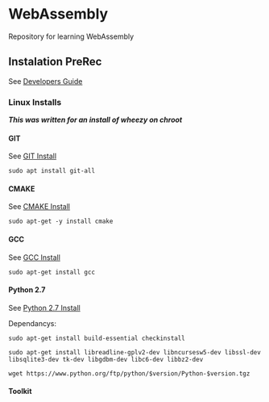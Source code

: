# WebAssembly
Repository for learning WebAssembly

## Instalation PreRec
See [Developers Guide](http://webassembly.org/getting-started/developers-guide/)
### Linux Installs
***This was written for an install of wheezy on chroot***

#### GIT
See [GIT Install](https://git-scm.com/book/en/v2/Getting-Started-Installing-Git)

```sudo apt install git-all```
#### CMAKE
See [CMAKE Install](http://cgold.readthedocs.io/en/latest/first-step/installation.html)

```sudo apt-get -y install cmake```
#### GCC
See [GCC Install](https://askubuntu.com/questions/154402/install-gcc-on-ubuntu-12-04-lts)

```sudo apt-get install gcc```

#### Python 2.7
See [Python 2.7 Install](https://askubuntu.com/questions/101591/how-do-i-install-the-latest-python-2-7-x-or-3-x-on-ubuntu)

Dependancys:

```sudo apt-get install build-essential checkinstall```

```sudo apt-get install libreadline-gplv2-dev libncursesw5-dev libssl-dev libsqlite3-dev tk-dev libgdbm-dev libc6-dev libbz2-dev```

```wget https://www.python.org/ftp/python/$version/Python-$version.tgz```

#### Toolkit
